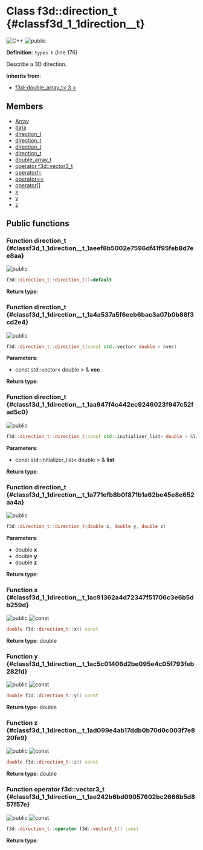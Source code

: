 # Class f3d::direction\_t {#classf3d_1_1direction__t}

![][C++]
![][public]

**Definition**: `types.h` (line 176)



Describe a 3D direction.

**Inherits from**:

* [f3d::double\_array\_t\< 3 \>](classf3d_1_1double__array__t.md)

## Members

* [Array](classf3d_1_1double__array__t.md#classf3d_1_1double__array__t_1ab4ec6824918af432b4c7b3fa6ac54792)
* [data](classf3d_1_1double__array__t.md#classf3d_1_1double__array__t_1af27ad47a15ebbfde487ecb7d67ffe0de)
* [direction\_t](classf3d_1_1direction__t.md#classf3d_1_1direction__t_1aeef8b5002e7596df41f95feb8d7ee8aa)
* [direction\_t](classf3d_1_1direction__t.md#classf3d_1_1direction__t_1a4a537a5f6eeb6bac3a07b0b86f3cd2e4)
* [direction\_t](classf3d_1_1direction__t.md#classf3d_1_1direction__t_1aa947f4c442ec9246023f947c52fad5c0)
* [direction\_t](classf3d_1_1direction__t.md#classf3d_1_1direction__t_1a771efb8b0f871b1a62be45e8e652aa4a)
* [double\_array\_t](classf3d_1_1double__array__t.md#classf3d_1_1double__array__t_1a13bdc79ab1512e3105862d0cf06a1e50)
* [operator f3d::vector3\_t](classf3d_1_1direction__t.md#classf3d_1_1direction__t_1ae242b6bd09057602bc2666b5d857f57e)
* [operator!=](classf3d_1_1double__array__t.md#classf3d_1_1double__array__t_1a31aa2831b1185ba168f8b23951bb675b)
* [operator==](classf3d_1_1double__array__t.md#classf3d_1_1double__array__t_1a7a03eb4ac6c40822b820b8acd255e7c3)
* [operator[]](classf3d_1_1double__array__t.md#classf3d_1_1double__array__t_1a0c160f2e0625cce337988dd018e7b6a1)
* [x](classf3d_1_1direction__t.md#classf3d_1_1direction__t_1ac91362a4d72347f51706c3e6b5db259d)
* [y](classf3d_1_1direction__t.md#classf3d_1_1direction__t_1ac5c01406d2be095e4c05f793feb282fd)
* [z](classf3d_1_1direction__t.md#classf3d_1_1direction__t_1ad099e4ab17ddb0b70d0c003f7e820fe9)

## Public functions

### Function direction\_t {#classf3d_1_1direction__t_1aeef8b5002e7596df41f95feb8d7ee8aa}

![][public]


```cpp
f3d::direction_t::direction_t()=default
```








**Return type**: 



### Function direction\_t {#classf3d_1_1direction__t_1a4a537a5f6eeb6bac3a07b0b86f3cd2e4}

![][public]


```cpp
f3d::direction_t::direction_t(const std::vector< double > &vec)
```








**Parameters**:

* const std::vector< double > & **vec**

**Return type**: 



### Function direction\_t {#classf3d_1_1direction__t_1aa947f4c442ec9246023f947c52fad5c0}

![][public]


```cpp
f3d::direction_t::direction_t(const std::initializer_list< double > &list)
```








**Parameters**:

* const std::initializer_list< double > & **list**

**Return type**: 



### Function direction\_t {#classf3d_1_1direction__t_1a771efb8b0f871b1a62be45e8e652aa4a}

![][public]


```cpp
f3d::direction_t::direction_t(double x, double y, double z)
```








**Parameters**:

* double **x**
* double **y**
* double **z**

**Return type**: 



### Function x {#classf3d_1_1direction__t_1ac91362a4d72347f51706c3e6b5db259d}

![][public]
![][const]


```cpp
double f3d::direction_t::x() const
```








**Return type**: double



### Function y {#classf3d_1_1direction__t_1ac5c01406d2be095e4c05f793feb282fd}

![][public]
![][const]


```cpp
double f3d::direction_t::y() const
```








**Return type**: double



### Function z {#classf3d_1_1direction__t_1ad099e4ab17ddb0b70d0c003f7e820fe9}

![][public]
![][const]


```cpp
double f3d::direction_t::z() const
```








**Return type**: double



### Function operator f3d::vector3\_t {#classf3d_1_1direction__t_1ae242b6bd09057602bc2666b5d857f57e}

![][public]
![][const]


```cpp
f3d::direction_t::operator f3d::vector3_t() const
```








**Return type**: 





[public]: https://img.shields.io/badge/-public-brightgreen (public)
[C++]: https://img.shields.io/badge/language-C%2B%2B-blue (C++)
[const]: https://img.shields.io/badge/-const-lightblue (const)
[protected]: https://img.shields.io/badge/-protected-yellow (protected)
[static]: https://img.shields.io/badge/-static-lightgrey (static)